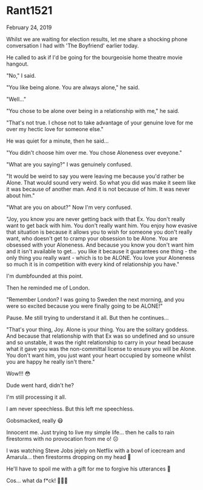 # Rant1521


February 24, 2019

Whilst we are waiting for election results, let me share a shocking phone conversation I had with 'The Boyfriend' earlier today.

He called to ask if I'd be going for the bourgeoisie home theatre movie hangout.

"No," I said.

"You like being alone. You are always alone," he said.

"Well..."

"You chose to be alone over being in a relationship with me," he said.

"That's not true. I chose not to take advantage of your genuine love for me over my hectic love for someone else."

He was quiet for a minute, then he said...

"You didn't choose him over me. You chose Aloneness over eveyone."

"What are you saying?" I was genuinely confused.

"It would be weird to say you were leaving me because you'd rather be Alone. That would sound very weird. So what you did was make it seem like it was because of another man. And it is not because of him. It was never about him."

"What are you on about?" Now I'm very confused.

"Joy, you know you are never getting back with that Ex. You don't really want to get back with him. You don't really want him. You enjoy how evasive that situation is because it allows you to wish for someone you don't really want, who doesn't get to cramp your obsession to be Alone. You are obsessed with your Aloneness. And because you know you don't want him and it isn't available to get... you like it because it guarantees one thing - the only thing you really want - which is to be ALONE. You love your Aloneness so much it is in competition with every kind of relationship you have."

I'm dumbfounded at this point.

Then he reminded me of London.

"Remember London? I was going to Sweden the next morning, and you were so excited because you were finally going to be ALONE!"

Pause. Me still trying to understand it all. But then he continues...

"That's your thing, Joy. Alone is your thing. You are the solitary goddess. And because that relationship with that Ex was so undefined and so unsure and so unstable, it was the right relationship to carry in your head because what it gave you was the non-committal license to ensure you will be Alone. You don't want him, you just want your heart occupied by someone whilst you are happy he really isn't there."

Wow!!! 😳

Dude went hard, didn't he?

I'm still processing it all.

I am never speechless. But this left me speechless. 

Gobsmacked, really 😷

Innocent me. Just trying to live my simple life... then he calls to rain firestorms with no provocation from me o! ☹

I was watching Steve Jobs jejely on Netflix with a bowl of icecream and Amarula... then firestorms dropping on my head 🤕

He'll have to spoil me with a gift for me to forgive his utterances 💅

Cos... what da f*ck! 🤷🏽‍♀️